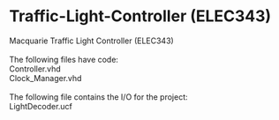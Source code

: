 # Traffic-Light-Controller (ELEC343)
Macquarie Traffic Light Controller (ELEC343)<br/>
<br/>
The following files have code:<br/>
Controller.vhd<br/>
Clock_Manager.vhd<br/>
<br/>
The following file contains the I/O for the project:<br/>
LightDecoder.ucf
